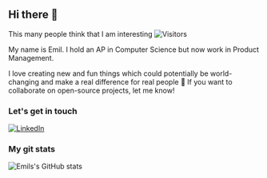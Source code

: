 ## Hi there 👋
This many people think that I am interesting
![Visitors](https://komarev.com/ghpvc/?username=eelkjaer)

My name is Emil.
I hold an AP in Computer Science but now work in Product Management.

I love creating new and fun things which could potentially be world-changing and make a real difference for real people 🧙
If you want to collaborate on open-source projects, let me know!

### Let's get in touch
[![LinkedIn](https://img.shields.io/badge/LinkedIn-0077B5?style=for-the-badge&logo=linkedin&logoColor=white)](https://www.linkedin.com/in/emil-elkjær/)

### My git stats
![Emils's GitHub stats](https://github-readme-stats.vercel.app/api?username=eelkjaer&show_icons=true&theme=dark)

